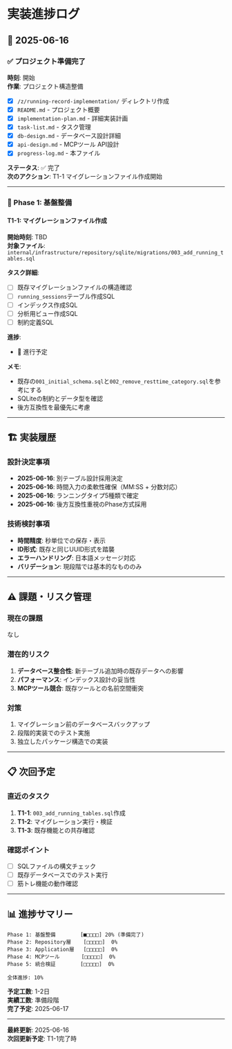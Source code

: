 # 実装進捗ログ

## 📅 2025-06-16

### ✅ プロジェクト準備完了
**時刻**: 開始  
**作業**: プロジェクト構造整備
- [x] `/z/running-record-implementation/` ディレクトリ作成
- [x] `README.md` - プロジェクト概要
- [x] `implementation-plan.md` - 詳細実装計画
- [x] `task-list.md` - タスク管理
- [x] `db-design.md` - データベース設計詳細  
- [x] `api-design.md` - MCPツール API設計
- [x] `progress-log.md` - 本ファイル

**ステータス**: ✅ 完了  
**次のアクション**: T1-1 マイグレーションファイル作成開始

---

### 🔄 Phase 1: 基盤整備

#### T1-1: マイグレーションファイル作成
**開始時刻**: TBD  
**対象ファイル**: `internal/infrastructure/repository/sqlite/migrations/003_add_running_tables.sql`

**タスク詳細**:
- [ ] 既存マイグレーションファイルの構造確認
- [ ] `running_sessions`テーブル作成SQL
- [ ] インデックス作成SQL  
- [ ] 分析用ビュー作成SQL
- [ ] 制約定義SQL

**進捗**:
- 🔄 進行予定

**メモ**:
- 既存の`001_initial_schema.sql`と`002_remove_resttime_category.sql`を参考にする
- SQLiteの制約とデータ型を確認
- 後方互換性を最優先に考慮

---

## 🏗️ 実装履歴

### 設計決定事項
- **2025-06-16**: 別テーブル設計採用決定
- **2025-06-16**: 時間入力の柔軟性確保（MM:SS + 分数対応）
- **2025-06-16**: ランニングタイプ5種類で確定
- **2025-06-16**: 後方互換性重視のPhase方式採用

### 技術検討事項
- **時間精度**: 秒単位での保存・表示
- **ID形式**: 既存と同じUUID形式を踏襲
- **エラーハンドリング**: 日本語メッセージ対応
- **バリデーション**: 現段階では基本的なもののみ

---

## ⚠️ 課題・リスク管理

### 現在の課題
なし

### 潜在的リスク
1. **データベース整合性**: 新テーブル追加時の既存データへの影響
2. **パフォーマンス**: インデックス設計の妥当性  
3. **MCPツール競合**: 既存ツールとの名前空間衝突

### 対策
1. マイグレーション前のデータベースバックアップ
2. 段階的実装でのテスト実施
3. 独立したパッケージ構造での実装

---

## 📋 次回予定

### 直近のタスク
1. **T1-1**: `003_add_running_tables.sql`作成
2. **T1-2**: マイグレーション実行・検証
3. **T1-3**: 既存機能との共存確認

### 確認ポイント
- [ ] SQLファイルの構文チェック
- [ ] 既存データベースでのテスト実行
- [ ] 筋トレ機能の動作確認

---

## 📊 進捗サマリー

```
Phase 1: 基盤整備        [■□□□□] 20% (準備完了)
Phase 2: Repository層    [□□□□□]  0%
Phase 3: Application層   [□□□□□]  0%  
Phase 4: MCPツール       [□□□□□]  0%
Phase 5: 統合検証        [□□□□□]  0%

全体進捗: 10%
```

**予定工数**: 1-2日  
**実績工数**: 準備段階  
**完了予定**: 2025-06-17

---

**最終更新**: 2025-06-16  
**次回更新予定**: T1-1完了時
